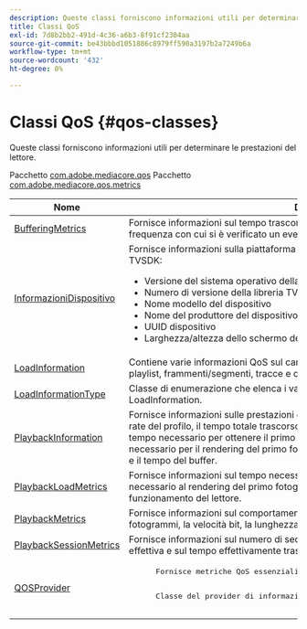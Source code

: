 ```yaml
---
description: Queste classi forniscono informazioni utili per determinare le prestazioni del lettore.
title: Classi QoS
exl-id: 7d8b2bb2-491d-4c36-a6b3-8f91cf2304aa
source-git-commit: be43bbbd1051886c8979ff590a3197b2a7249b6a
workflow-type: tm+mt
source-wordcount: '432'
ht-degree: 0%

---
```


# Classi QoS {#qos-classes}

Queste classi forniscono informazioni utili per determinare le prestazioni del lettore.

Pacchetto [com.adobe.mediacore.qos](https://help.adobe.com/en_US/primetime/api/psdk/asdoc-dhls_1.4/com/adobe/mediacore/qos/package-detail.html)  Pacchetto [com.adobe.mediacore.qos.metrics](https://help.adobe.com/en_US/primetime/api/psdk/asdoc-dhls_1.4/com/adobe/mediacore/qos/metrics/package-detail.html)

<table frame="all" colsep="1" rowsep="1" id="table_2893EFF9755149159A4F94E781C76B6E"> 
 <thead> 
  <tr rowsep="1"> 
   <th colname="1" class="entry"> Nome </th> 
   <th colname="2" class="entry"> Descrizione </th> 
  </tr> 
 </thead>
 <tbody> 
  <tr rowsep="1"> 
   <td colname="1"><span class="codeph"><a href="https://help.adobe.com/en_US/primetime/api/psdk/asdoc-dhls_1.4/com/adobe/mediacore/qos/metrics/BufferingMetrics.html" format="html" scope="external"> BufferingMetrics</a></span> </td> 
   <td colname="2"> Fornisce informazioni sul tempo trascorso dal lettore durante il buffering e sulla frequenza con cui si è verificato un evento di buffering. </td> 
  </tr> 
  <tr rowsep="1"> 
   <td colname="1"><span class="codeph"><a href="https://help.adobe.com/en_US/primetime/api/psdk/asdoc-dhls_1.4/com/adobe/mediacore/qos/DeviceInformation.html" format="html" scope="external"> InformazioniDispositivo</a></span> </td> 
   <td colname="2">Fornisce informazioni sulla piattaforma e sul sistema operativo su cui viene eseguito TVSDK: 
    <ul id="ul_0DE69F3B38E84964AB98DCCD11E5E123"> 
     <li id="li_19B2D1889FCA4B0F8FCB0EE8F87353B2">Versione del sistema operativo della piattaforma </li> 
     <li id="li_CA35F4A48FD34555AC7D7832D5997AD4">Numero di versione della libreria TVSDK </li> 
     <li id="li_30D38320C2A3440E92C0A477FFFBF9A0">Nome modello del dispositivo </li> 
     <li id="li_2D15164B987E405685B96A900EBF041D">Nome del produttore del dispositivo </li> 
     <li id="li_B78485CB9580444DB9694404706BA191">UUID dispositivo </li> 
     <li id="li_841EA77499B44F0692192F9DE1A798E4">Larghezza/altezza dello schermo del dispositivo </li> 
    </ul> </td> 
  </tr> 
  <tr rowsep="1"> 
   <td colname="1"><span class="codeph"><a href="https://help.adobe.com/en_US/primetime/api/psdk/asdoc-dhls_1.4/com/adobe/mediacore/qos/LoadInformation.html" format="html" scope="external"> LoadInformation</a></span> </td> 
   <td colname="2"> Contiene varie informazioni QoS sul caricamento di varie risorse (file, manifesto o playlist, frammenti/segmenti, tracce e così via). </td> 
  </tr> 
  <tr rowsep="1"> 
   <td colname="1"><span class="codeph"><a href="https://help.adobe.com/en_US/primetime/api/psdk/asdoc-dhls_1.4/com/adobe/mediacore/qos/LoadInformationType.html" format="html" scope="external"> LoadInformationType</a></span> </td> 
   <td colname="2"> Classe di enumerazione che elenca i valori possibili per la proprietà type degli oggetti LoadInformation. </td> 
  </tr> 
  <tr rowsep="1"> 
   <td colname="1"><span class="codeph"><a href="https://help.adobe.com/en_US/primetime/api/psdk/asdoc-dhls_1.4/com/adobe/mediacore/qos/PlaybackInformation.html" format="html" scope="external"> PlaybackInformation</a></span> </td> 
   <td colname="2"> Fornisce informazioni sulle prestazioni della riproduzione. Ciò include il frame rate, il bit rate del profilo, il tempo totale trascorso nel buffering, il numero di tentativi di buffering, il tempo necessario per ottenere il primo byte dal primo frammento video, il tempo necessario per il rendering del primo fotogramma, la lunghezza attualmente nel buffering e il tempo del buffer. </td> 
  </tr> 
  <tr rowsep="1"> 
   <td colname="1"><span class="codeph"><a href="https://help.adobe.com/en_US/primetime/api/psdk/asdoc-dhls_1.4/com/adobe/mediacore/qos/metrics/PlaybackLoadMetrics.html" format="html" scope="external"> PlaybackLoadMetrics</a></span> </td> 
   <td colname="2"> Fornisce informazioni sul tempo necessario al caricamento del supporto, sul tempo necessario al rendering del primo fotogramma o, in caso di errore, al mancato funzionamento del lettore. </td> 
  </tr> 
  <tr rowsep="1"> 
   <td colname="1"><span class="codeph"><a href="https://help.adobe.com/en_US/primetime/api/psdk/asdoc-dhls_1.4/com/adobe/mediacore/qos/metrics/PlaybackMetrics.html" format="html" scope="external"> PlaybackMetrics</a></span> </td> 
   <td colname="2"> Fornisce informazioni sul comportamento della riproduzione. Ciò include la frequenza fotogrammi, la velocità bit, la lunghezza del buffer e così via. </td> 
  </tr> 
  <tr rowsep="1"> 
   <td colname="1"><span class="codeph"><a href="https://help.adobe.com/en_US/primetime/api/psdk/asdoc-dhls_1.4/com/adobe/mediacore/qos/metrics/PlaybackSessionMetrics.html" format="html" scope="external"> PlaybackSessionMetrics</a></span> </td> 
   <td colname="2"> Fornisce informazioni sul numero di secondi trascorsi dal lettore durante la riproduzione effettiva e sul tempo effettivamente trascorso sullo schermo. </td> 
  </tr> 
  <tr rowsep="1"> 
   <td colname="1"><span class="codeph"><a href="https://help.adobe.com/en_US/primetime/api/psdk/asdoc-dhls_1.4/com/adobe/mediacore/qos/QOSProvider.html" format="html" scope="external"> QOSProvider</a></span> </td> 
   <td colname="2">
    <pre>
      Fornisce metriche QoS essenziali sia per la riproduzione che per il dispositivo.
    </pre>
    <pre>
      Classe del provider di informazioni QOS.
    </pre> </td> 
  </tr> 
 </tbody> 
</table>
